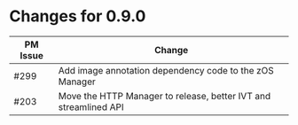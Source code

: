 # Changes for 0.9.0

| PM Issue      | Change        |
| ------------- | ------------- |
| #299 | Add image annotation dependency code to the zOS Manager |
| #203 | Move the HTTP Manager to release, better IVT and streamlined API |
